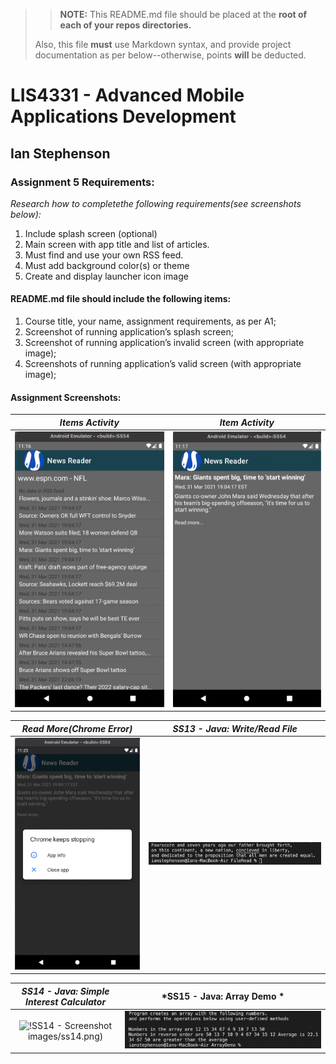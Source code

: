 >> **NOTE:** This README.md file should be placed at the **root of each of your repos directories.**
>
>Also, this file **must** use Markdown syntax, and provide project documentation as per below--otherwise, points **will** be deducted.
>

# LIS4331 - Advanced Mobile Applications Development

## Ian Stephenson

### Assignment 5 Requirements:

*Research how to completethe following requirements(see screenshots below):*

1. Include splash screen (optional)
2. Main screen with app title and list of articles.
3. Must find and use your own RSS feed.
5. Must add background color(s) or theme
6. Create and display launcher icon image

#### README.md file should include the following items:

1. Course title, your name, assignment requirements, as per A1;
2. Screenshot of running application’s splash screen;
3. Screenshot of running application’s invalid screen (with appropriate image);
4. Screenshots of running application’s valid screen (with appropriate image);

#### Assignment Screenshots:

|*Items Activity*                                   |*Item Activity*                                    |
|:-------------------------------------------------:|:-------------------------------------------------:|
|![AMPPS Installation Screenshot](images/items.png) |![JDK Installation Screenshot](images/item.png)    |

| *Read More(Chrome Error)*                         | *SS13 - Java: Write/Read File*                    |
|:-------------------------------------------------:|:-------------------------------------------------:|
|![AMPPS Installation Schot](images/error.png)      |![JDK Installation Screenshot](images/ss13.png)    |

|*SS14 - Java: Simple Interest Calculator*          |*SS15 - Java: Array Demo *                         |
|:-------------------------------------------------:|:-------------------------------------------------:|
|![!SS14 - Screenshot]()images/ss14.png)            |![SS15 - Screenshot](images/ss15.png)      
